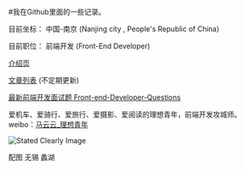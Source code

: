 #我在Github里面的一些记录。

目前坐标： 中国-南京 (Nanjing city , People's Republic of China)

目前职位：  前端开发  (Front-End Developer)

[介绍页](http://markyun.github.io/My-blog/ "My-blog")

[文章列表](https://github.com/markyun/My-blog/issues "文章issues") (不定期更新)

[最新前端开发面试题 Front-end-Developer-Questions    ](https://github.com/markyun/My-blog/blob/master/Front-end-Developer-Questions "最新前端开发面试题")

爱机车、爱骑行、爱旅行、爱摄影、爱阅读的理想青年，前端开发攻城师。weibo：[马云云_理想青年](http://weibo.com/920802999 "markyun的微博")  


![Stated Clearly Image](http://farm4.staticflickr.com/3757/9364862224_217bcf88a8_c.jpg)  

配图 无锡 蠡湖 
